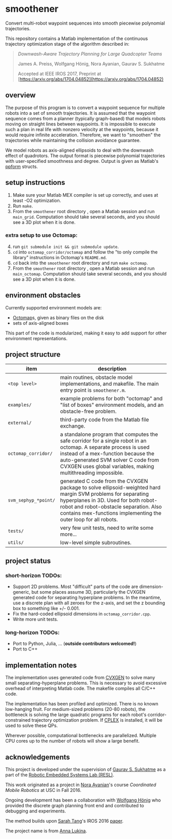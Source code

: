 # smoothener
Convert multi-robot waypoint sequences into smooth piecewise polynomial trajectories.

This repository contains a Matlab implementation of the continuous trajectory optimization stage
of the algorithm described in:

> *Downwash-Aware Trajectory Planning for Large Quadcopter Teams*
>
> James A. Preiss, Wolfgang Hönig, Nora Ayanian, Gaurav S. Sukhatme
>
> Accepted at IEEE IROS 2017,
> Preprint at [https://arxiv.org/abs/1704.04852](https://arxiv.org/abs/1704.04852)


## overview

The purpose of this program is to convert a waypoint sequence for multiple robots
into a set of smooth trajectories.
It is assumed that the waypoint sequence comes from a planner (typically graph-based)
that models robots moving on straight lines between waypoints.
It is impossible to execute such a plan in real life with nonzero velocity at the waypoints,
because it would require infinite acceleration.
Therefore, we want to "smoothen" the trajectories while maintaining
the collision avoidance guarantee.

We model robots as axis-aligned ellipsoids to deal with the downwash effect of quadrotors.
The output format is piecewise polynomial trajectories with user-specified smoothness and degree.
Output is given as Matlab's [ppform](https://www.mathworks.com/help/curvefit/the-ppform.html) structs.


## setup instructions
1. Make sure your Matlab MEX compiler is set up correctly, and uses at least -O2 optimization.
2. Run `make`.
3. From the `smoothener` root directory , open a Matlab session and run `main_grid`.
   Computation should take several seconds, and you should see a 3D plot when it is done.

### extra setup to use Octomap:
4. run `git submodule init && git submodule update`.
5. `cd` into `octomap_corridor/octomap` and follow the "to only compile the library" instructions in Octomap's `README.md`.
6. `cd` back into the `smoothener` root directory and run `make octomap`.
7. From the `smoothener` root directory , open a Matlab session and run `main_octomap`.
   Computation should take several seconds, and you should see a 3D plot when it is done.


## environment obstacles

Currently supported environment models are:

* [Octomap](https://octomap.github.io/)s, given as binary files on the disk
* sets of axis-aligned boxes

This part of the code is modularized, making it easy to add support for other environment representations.


## project structure

item | description
---- | -----------
`<top level>` | main routines, obstacle model implementations, and makefile. The main entry point is `smoothener.m`.
`examples/` | example problems for both "octomap" and "list of boxes" environment models, and an obstacle-free problem.
`external/` | third-party code from the Matlab file exchange.
`octomap_corridor/` | a standalone program that computes the safe corridor for a single robot in an octomap. A separate process is used instead of a mex-function because the auto-generated SVM solver C code from CVXGEN uses global variables, making multithreading impossible.
`svm_sephyp_*point/` | generated C code from the CVXGEN package to solve ellipsoid-weighted hard margin SVM problems for separating hyperplanes in 3D. Used for both robot-robot and robot-obstacle separation. Also contains mex-functions implementing the outer loop for all robots.
`tests/` | very few unit tests, need to write some more...
`utils/` | low-level simple subroutines.

   
## project status

### short-horizon TODOs:
- Support 2D problems. Most "difficult" parts of the code are dimension-generic, but some places assume 3D,
  particularly the CVXGEN generated code for separating hyperplane problems.
  In the meantime, use a discrete plan with all zeroes for the z-axis,
  and set the z bounding box to something like +/- 0.001.
- Fix the hard-coded ellipsoid dimensions in `octomap_corridor.cpp`.
- Write more unit tests.

### long-horizon TODOs:
- Port to Python, Julia, ... (**outside contributors welcomed!**)
- Port to C++

## implementation notes

The implementation uses generated code from
[CVXGEN](https://cvxgen.com/docs/index.html) to solve many small separating-hyperplane problems.
This is necessary to avoid excessive overhead of interpreting Matlab code.
The makefile compiles all C/C++ code.

The implementation has been profiled and optimized.
There is no known low-hanging fruit.
For medium-sized problems (20-80 robots), the bottleneck is solving the large quadratic programs
for each robot's corridor-constrained trajectory optimization problem.
If [CPLEX](https://www-01.ibm.com/software/commerce/optimization/cplex-optimizer/) is installed,
it will be used to solve these QPs.

Wherever possible, computational bottlenecks are parallelized.
Multiple CPU cores up to the number of robots will show a large benefit.


## acknowledgements

This project is developed under the supervision of [Gaurav S. Sukhatme](http://www-robotics.usc.edu/~gaurav/)
as a part of the [Robotic Embedded Systems Lab (RESL)](http://robotics.usc.edu/resl/).

This work originated as a project in [Nora Ayanian](http://www-bcf.usc.edu/~ayanian/)'s course *Coordinated Mobile Robotics* at USC in Fall 2016.

Ongoing development has been a collaboration with [Wolfgang Hönig](https://github.com/whoenig) who provided the discrete graph planning front end and contributed to debugging and experiments.

The method builds upon [Sarah Tang](http://www.seas.upenn.edu/~sytang/)'s IROS 2016 [paper](http://www.seas.upenn.edu/~sytang/docs/2016IROS.pdf).

The project name is from [Anna Lukina](http://logic-cs.at/phd/students/anna-lukina/).
